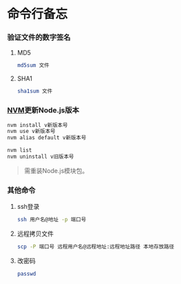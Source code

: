 # 命令行备忘

### 验证文件的数字签名
1. MD5

    ```bash
    md5sum 文件
    ```
2. SHA1

    ```bash
    sha1sum 文件
    ```

### [NVM](https://github.com/creationix/nvm)更新Node.js版本
```bash
nvm install v新版本号
nvm use v新版本号
nvm alias default v新版本号

nvm list
nvm uninstall v旧版本号
```
>需重装Node.js模块包。

### 其他命令
1. ssh登录

    ```bash
    ssh 用户名@地址 -p 端口号
    ```
2. 远程拷贝文件

    ```bash
    scp -P 端口号 远程用户名@远程地址:远程地址路径 本地存放路径
    ```
3. 改密码

    ```bash
    passwd
    ```